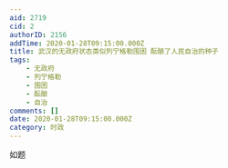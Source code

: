 ```yaml
---
aid: 2719
cid: 2
authorID: 2156
addTime: 2020-01-28T09:15:00.000Z
title: 武汉的无政府状态类似列宁格勒围困 酝酿了人民自治的种子
tags:
    - 无政府
    - 列宁格勒
    - 围困
    - 酝酿
    - 自治
comments: []
date: 2020-01-28T09:15:00.000Z
category: 时政
---
```


如题
